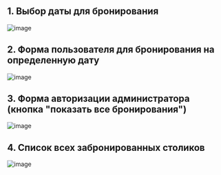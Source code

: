 ## 1. Выбор даты для бронирования
![image](https://user-images.githubusercontent.com/91518963/226152491-c4778c2e-52ad-4e14-b752-65f4ae2bba96.png)
## 2. Форма пользователя для бронирования на определенную дату
![image](https://user-images.githubusercontent.com/91518963/226152569-cb6822d1-fdd7-4daa-81c6-0a59d7a25491.png)
## 3. Форма авторизации администратора (кнопка "показать все бронирования")
![image](https://user-images.githubusercontent.com/91518963/226152594-40ed8eec-9058-41d5-8ef6-3318a35ef9f2.png)
## 4. Список всех забронированных столиков
![image](https://user-images.githubusercontent.com/91518963/226152620-53e89ac4-1e52-4b4a-bd0c-4d5659f786d3.png)
